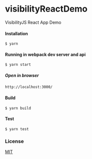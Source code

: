 # visibilityReactDemo
VisibilityJS React App Demo

#### Installation 

```
$ yarn
```

#### Running in webpack dev server and api

```
$ yarn start
```

##### Open in browser

```
http://localhost:3000/
```

#### Build

```
$ yarn build
```

#### Test

```
$ yarn test
```

### License

[MIT](LICENSE)